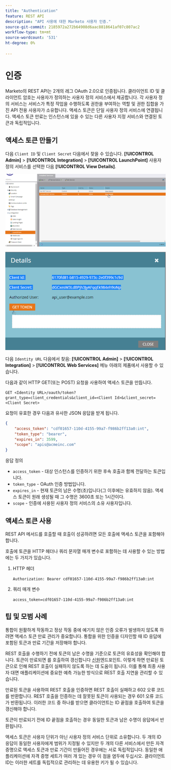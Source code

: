 ```yaml
---
title: "Authentication"
feature: REST API
description: "API 사용에 대한 Marketo 사용자 인증."
source-git-commit: 2185972a272b64908d6aac8818641af07c807ac2
workflow-type: tm+mt
source-wordcount: '531'
ht-degree: 0%

---
```



# 인증

Marketo의 REST API는 2개의 레그 OAuth 2.0으로 인증됩니다. 클라이언트 ID 및 클라이언트 암호는 사용자가 정의하는 사용자 정의 서비스에서 제공합니다. 각 사용자 정의 서비스는 서비스가 특정 작업을 수행하도록 권한을 부여하는 역할 및 권한 집합을 가진 API 전용 사용자가 소유합니다. 액세스 토큰은 단일 사용자 정의 서비스에 연결됩니다. 액세스 토큰 만료는 인스턴스에 있을 수 있는 다른 사용자 지정 서비스와 연결된 토큰과 독립적입니다.

## 액세스 토큰 만들기

다음 `Client ID` 및 `Client Secret` 다음에서 찾을 수 있습니다. **[!UICONTROL Admin]** > **[!UICONTROL Integration]** > **[!UICONTROL LaunchPoint]** 사용자 정의 서비스를 선택한 다음 **[!UICONTROL View Details]**.

![REST 서비스 세부 정보 가져오기](assets/authentication-service-view-details.png)

![실행 지점 자격 증명](assets/admin-launchpoint-credentials.png)

다음 `Identity URL` 다음에서 찾음: **[!UICONTROL Admin]** > **[!UICONTROL Integration]** > **[!UICONTROL Web Services]** 메뉴 아래의 제품에서 사용할 수 있습니다.

다음과 같이 HTTP GET(또는 POST) 요청을 사용하여 액세스 토큰을 만듭니다.

```
GET <Identity URL>/oauth/token?grant_type=client_credentials&client_id=<Client Id>&client_secret=<Client Secret>
```

요청이 유효한 경우 다음과 유사한 JSON 응답을 받게 됩니다.

```json
{
    "access_token": "cdf01657-110d-4155-99a7-f986b2ff13a0:int",
    "token_type": "bearer",
    "expires_in": 3599,
    "scope": "apis@acmeinc.com"
}
```

응답 정의

- `access_token` - 대상 인스턴스를 인증하기 위한 후속 호출과 함께 전달하는 토큰입니다.
- `token_type` - OAuth 인증 방법입니다.
- `expires_in` - 현재 토큰의 남은 수명(초)입니다(그 이후에는 유효하지 않음). 액세스 토큰이 원래 생성될 때 그 수명은 3600초 또는 1시간이다.
- `scope` - 인증에 사용된 사용자 정의 서비스의 소유 사용자입니다.

## 액세스 토큰 사용

REST API 메서드를 호출할 때 호출이 성공하려면 모든 호출에 액세스 토큰을 포함해야 합니다.

호출에 토큰을 HTTP 헤더나 쿼리 문자열 매개 변수로 포함하는 데 사용할 수 있는 방법에는 두 가지가 있습니다.

1. HTTP 헤더

   `Authorization: Bearer cdf01657-110d-4155-99a7-f986b2ff13a0:int`

1. 쿼리 매개 변수

   `access_token=cdf01657-110d-4155-99a7-f986b2ff13a0:int`

## 팁 및 모범 사례

통합이 원활하게 작동하고 정상 작동 중에 예기치 않은 인증 오류가 발생하지 않도록 하려면 액세스 토큰 만료 관리가 중요합니다. 통합을 위한 인증을 디자인할 때 ID 응답에 포함된 토큰과 만료 기간을 저장해야 합니다.

REST 호출을 수행하기 전에 토큰의 남은 수명을 기준으로 토큰의 유효성을 확인해야 합니다. 토큰이 만료되면 를 호출하여 갱신합니다 [신원](https://developer.adobe.com/marketo-apis/api/identity/#tag/Identity/operation/identityUsingGET)엔드포인트. 이렇게 하면 만료된 토큰으로 인해 REST 호출이 실패하지 않도록 하는 데 도움이 됩니다. 이를 통해 최종 사용자 대면 애플리케이션에 중요한 예측 가능한 방식으로 REST 호출 지연을 관리할 수 있습니다.

만료된 토큰을 사용하여 REST 호출을 인증하면 REST 호출이 실패하고 602 오류 코드를 반환합니다. REST 호출을 인증하는 데 잘못된 토큰이 사용되는 경우 601 오류 코드가 반환됩니다. 이러한 코드 중 하나를 받으면 클라이언트는 ID 끝점을 호출하여 토큰을 갱신해야 합니다.

토큰이 만료되기 전에 ID 끝점을 호출하는 경우 동일한 토큰과 남은 수명이 응답에서 반환됩니다.

액세스 토큰은 사용자 단위가 아닌 사용자 정의 서비스 단위로 소유합니다. 두 개의 ID 응답이 동일한 사용자에게 범위가 지정될 수 있지만 두 개의 다른 서비스에서 만든 자격 증명으로 액세스 토큰과 만료 기간이 만들어진 경우에는 서로 독립적입니다. 동일한 애플리케이션에 자격 증명 세트가 여러 개 있는 경우 이 점을 염두에 두십시오. 클라이언트 ID는 이러한 세트를 독립적으로 관리하는 데 유용한 키가 될 수 있습니다.
